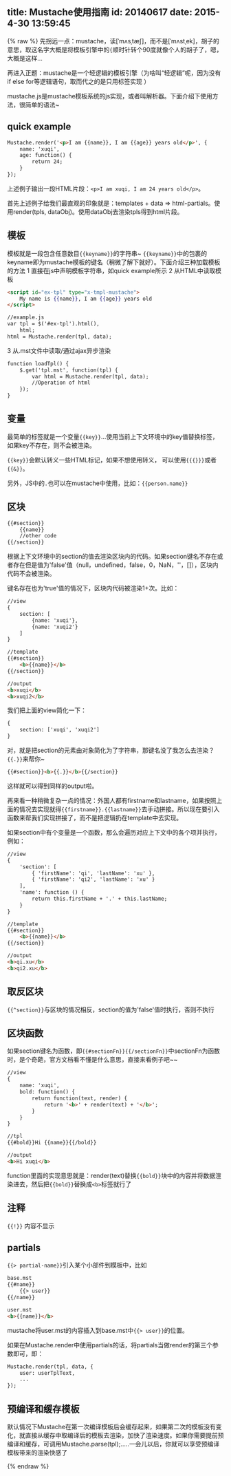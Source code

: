 title: Mustache使用指南
id: 20140617
date: 2015-4-30 13:59:45
---

{% raw %}
先拐远一点：mustache，读[ˈmʌsˌtæʃ]，而不是[ˈmʌstˌek]，胡子的意思，取这名字大概是将模板引擎中的`{`顺时针转个90度就像个人的胡子了，嗯，大概是这样...

再进入正题：mustache是一个轻逻辑的模板引擎（为啥叫“轻逻辑”呢，因为没有if else for等逻辑语句，取而代之的是只用标签实现 ）

mustache.js是mustache模板系统的js实现，或者叫解析器。下面介绍下使用方法，很简单的语法~

## quick example
```html
Mustache.render('<p>I am {{name}}, I am {{age}} years old</p>', {
    name: 'xuqi',
    age: function() {
        return 24;
    }
});
```
上述例子输出一段HTML片段：`<p>I am xuqi, I am 24 years old</p>`。

首先上述例子给我们最直观的印象就是：templates + data => html-partials。使用render(tpls, dataObj)。使用dataObj去渲染tpls得到html片段。

## 模板
模板就是一段包含任意数目`{{keyname}}`的字符串~
`{{keyname}}`中的包裹的keyname即为mustache模板的键名（稍微了解下就好）。下面介绍三种加载模板的方法
1 直接在js中声明模板字符串，如quick example所示
2 从HTML中读取模板
```html
<script id="ex-tpl" type="x-tmpl-mustache">
    My name is {{name}}, I am {{age}} years old
</script>
```
```html
//example.js
var tpl = $('#ex-tpl').html(),
    html;
html = Mustache.render(tpl, data);
```
3 从.mst文件中读取/通过ajax异步渲染
```html
function loadTpl() {
    $.get('tpl.mst', function(tpl) {
        var html = Mustache.render(tpl, data);
        //Operation of html
    });
}
```
## 变量
最简单的标签就是一个变量`{{key}}`...使用当前上下文环境中的key值替换标签，如果key不存在，则不会被渲染。

`{{key}}`会默认转义一些HTML标记，如果不想使用转义， 可以使用`{{{}}}`或者`{{&}}`。

另外，JS中的`.`也可以在mustache中使用，比如：`{{person.name}}`

## 区块
```html
{{#section}}
    {{name}}
    //other code
{{/section}}
```
根据上下文环境中的section的值去渲染区块内的代码。如果section键名不存在或者存在但是值为'false'值（null，undefined，false，0，NaN，''，[]），区块内代码不会被渲染。

键名存在也为'true'值的情况下，区块内代码被渲染1+次。比如：
```html
//view
{
    section: [
        {name: 'xuqi'},
        {name: 'xuqi2'}
    ]
}

//template
{{#section}}
    <b>{{name}}</b>
{{/section}}

//output
<b>xuqi</b>
<b>xuqi2</b>
```
我们把上面的view简化一下：
```html
{
    section: ['xuqi', 'xuqi2']
}
```
对，就是把section的元素由对象简化为了字符串，那键名没了我怎么去渲染？`{{.}}`来帮你~
```html
{{#section}}<b>{{.}}</b>{{/section}}
```
这样就可以得到同样的output啦。

再来看一种稍微复杂一点的情况：外国人都有firstname和lastname，如果按照上面的情况去实现就得`{{firstname}}.{{lastname}}`去手动拼接。所以现在要引入函数来帮我们实现拼接了，而不是把逻辑扔在template中去实现。

如果section中有个变量是一个函数，那么会遍历对应上下文中的各个项并执行，例如：
```html
//view
{
    'section': [
        { 'firstName': 'qi', 'lastName': 'xu' },
        { 'firstName': 'qi2', 'lastName': 'xu' }
    ],
    'name': function () {
        return this.firstName + '.' + this.lastName;
    }
}

//template
{{#section}}
    <b>{{name}}</b>
{{/section}}

//output
<b>qi.xu</b>
<b>qi2.xu</b>
```
## 取反区块
`{{^section}}`与区块的情况相反，section的值为'false'值时执行，否则不执行

## 区块函数
如果section键名为函数，即`{{#sectionFn}}{{/sectionFn}}`中sectionFn为函数时，是个奇葩，官方文档看不懂是什么意思，直接来看例子吧~~
```html
//view
{
    name: 'xuqi',
    bold: function() {
        return function(text, render) {
            return '<b>' + render(text) + '</b>';
        }
    }
}

//tpl
{{#bold}}Hi {{name}}{{/bold}}

//output
<b>Hi xuqi</b>
```
function里面的实现意思就是：render(text)替换`{{bold}}`块中的内容并将数据渲染进去，然后把`{{bold}}`替换成`<b>`标签就行了
## 注释
`{{!}}` 内容不显示

## partials
`{{> partial-name}}`引入某个小部件到模板中，比如
```html
base.mst
{{#name}}
    {{> user}}
{{/name}}

user.mst
<b>{{name}}</b>
```
mustache将user.mst的内容插入到base.mst中`{{> user}}`的位置。

如果在Mustache.render中使用partials的话，将partials当做render的第三个参数即可，即：
```html
Mustache.render(tpl, data, {
    user: userTplText,
    ...
});
```
## 预编译和缓存模板
默认情况下Mustache在第一次编译模板后会缓存起来，如果第二次的模板没有变化，就直接从缓存中取编译后的模板去渲染，加快了渲染速度。如果你需要提前预编译和缓存，可调用Mustache.parse(tpl);.....一会儿以后，你就可以享受预编译模板带来的渲染快感了

{% endraw %}
